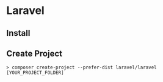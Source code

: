 # Laravel
## Install

## Create Project
```console
> composer create-project --prefer-dist laravel/laravel [YOUR_PROJECT_FOLDER]
```